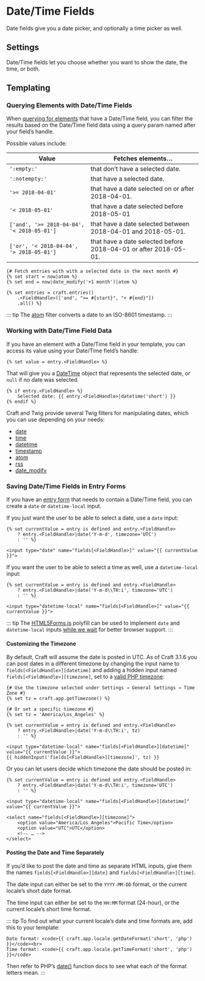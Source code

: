 # Date/Time Fields

Date fields give you a date picker, and optionally a time picker as well.

## Settings

Date/Time fields let you choose whether you want to show the date, the time, or both.

## Templating

### Querying Elements with Date/Time Fields

When [querying for elements](dev/element-queries/README.md) that have a Date/Time field, you can filter the results based on the Date/Time field data using a query param named after your field’s handle.

Possible values include:

| Value                                            | Fetches elements…                                                |
| ------------------------------------------------ | ---------------------------------------------------------------- |
| `':empty:'`                                      | that don’t have a selected date.                                 |
| `':notempty:'`                                   | that have a selected date.                                       |
| `'>= 2018-04-01'`                             | that have a date selected on or after 2018-04-01.                |
| `'< 2018-05-01'`                              | that have a date selected before 2018-05-01                      |
| `['and', '>= 2018-04-04', '< 2018-05-01']` | that have a date selected between 2018-04-01 and 2018-05-01.     |
| `['or', '< 2018-04-04', '> 2018-05-01']`   | that have a date selected before 2018-04-01 or after 2018-05-01. |

```twig
{# Fetch entries with with a selected date in the next month #}
{% set start = now|atom %}
{% set end = now|date_modify('+1 month')|atom %}

{% set entries = craft.entries()
    .<FieldHandle>(['and', ">= #{start}", "< #{end}"])
    .all() %}
```

::: tip
The [atom](dev/filters.md#atom) filter converts a date to an ISO-8601 timestamp.
:::

### Working with Date/Time Field Data

If you have an element with a Date/Time field in your template, you can access its value using your Date/Time field’s handle:

```twig
{% set value = entry.<FieldHandle> %}
```

That will give you a [DateTime](http://php.net/manual/en/class.datetime.php) object that represents the selected date, or `null` if no date was selected.

```twig
{% if entry.<FieldHandle> %}
    Selected date: {{ entry.<FieldHandle>|datetime('short') }}
{% endif %}
```

Craft and Twig provide several Twig filters for manipulating dates, which you can use depending on your needs:

- [date](dev/filters.md#date)
- [time](dev/filters.md#time)
- [datetime](dev/filters.md#datetime)
- [timestamp](dev/filters.md#timestamp)
- [atom](dev/filters.md#atom)
- [rss](dev/filters.md#rss)
- [date_modify](https://twig.symfony.com/doc/2.x/filters/date_modify.html)

### Saving Date/Time Fields in Entry Forms

If you have an [entry form](dev/examples/entry-form.md) that needs to contain a Date/Time field, you can create a `date` or `datetime-local` input.

If you just want the user to be able to select a date, use a `date` input:

```twig
{% set currentValue = entry is defined and entry.<FieldHandle>
    ? entry.<FieldHandle>|date('Y-m-d', timezone='UTC')
    : '' %}

<input type="date" name="fields[<FieldHandle>]" value="{{ currentValue }}">
```

If you want the user to be able to select a time as well, use a `datetime-local` input:

```twig
{% set currentValue = entry is defined and entry.<FieldHandle>
    ? entry.<FieldHandle>|date('Y-m-d\\TH:i', timezone='UTC')
    : '' %}

<input type="datetime-local" name="fields[<FieldHandle>]" value="{{ currentValue }}">
```

::: tip
The [HTML5Forms.js](https://github.com/zoltan-dulac/html5Forms.js) polyfill can be used to implement `date` and `datetime-local` inputs [while we wait](https://caniuse.com/#feat=input-datetime) for better browser support.
:::

#### Customizing the Timezone

By default, Craft will assume the date is posted in UTC. As of Craft 3.1.6 you can post dates in a different timezone by changing the input name to `fields[<FieldHandle>][datetime]` and adding a hidden input named `fields[<FieldHandle>][timezone]`, set to a [valid PHP timezone](http://php.net/manual/en/timezones.php):

```twig
{# Use the timezone selected under Settings → General Settings → Time Zone #}
{% set tz = craft.app.getTimezone() %}

{# Or set a specific timezone #}
{% set tz = 'America/Los_Angeles' %}

{% set currentValue = entry is defined and entry.<FieldHandle>
    ? entry.<FieldHandle>|date('Y-m-d\\TH:i', tz)
    : '' %}

<input type="datetime-local" name="fields[<FieldHandle>][datetime]" value="{{ currentValue }}">
{{ hiddenInput('fields[<FieldHandle>][timezone]', tz) }}
```

Or you can let users decide which timezone the date should be posted in:

```twig
{% set currentValue = entry is defined and entry.<FieldHandle>
    ? entry.<FieldHandle>|date('Y-m-d\\TH:i', timezone='UTC')
    : '' %}

<input type="datetime-local" name="fields[<FieldHandle>][datetime]" value="{{ currentValue }}">

<select name="fields[<FieldHandle>][timezone]">
    <option value="America/Los_Angeles">Pacific Time</option>
    <option value="UTC">UTC</option>
    <!-- … -->
</select>
```

#### Posting the Date and Time Separately

If you’d like to post the date and time as separate HTML inputs, give them the names `fields[<FieldHandle>][date]` and `fields[<FieldHandle>][time]`.

The date input can either be set to the `YYYY-MM-DD` format, or the current locale’s short date format.

The time input can either be set to the `HH:MM` format (24-hour), or the current locale’s short time format.

::: tip
To find out what your current locale’s date and time formats are, add this to your template:

```twig
Date format: <code>{{ craft.app.locale.getDateFormat('short', 'php') }}</code><br>
Time format: <code>{{ craft.app.locale.getTimeFormat('short', 'php') }}</code>
```

Then refer to PHP’s [date()](http://php.net/manual/en/function.date.php) function docs to see what each of the format letters mean.
:::

